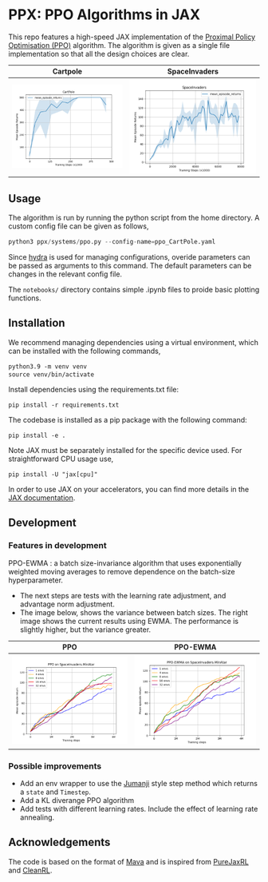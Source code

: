 # PPX: PPO Algorithms in JAX

This repo features a high-speed JAX implementation of the [Proximal Policy Optimisation (PPO)](https://arxiv.org/abs/1707.06347) algorithm.
The algorithm is given as a single file implementation so that all the design choices are clear.

| Cartpole | SpaceInvaders |
| :----: | :----: |
| ![](Images/Cartpole_mean.png) | ![](Images/SpaceInvaders_mean.png) | 


## Usage

The algorithm is run by running the python script from the home directory. A custom config file can be given as follows,
```python
python3 ppx/systems/ppo.py --config-name=ppo_CartPole.yaml
```
Since [hydra](https://hydra.cc/docs/intro/) is used for managing configurations, overide parameters can be passed as arguments to this command.
The default parameters can be changes in the relevant config file.

The `notebooks/` directory contains simple .ipynb files to proide basic plotting functions.


## Installation

We recommend managing dependencies using a virtual environment, which can be installed with the following commands,
```
python3.9 -m venv venv
source venv/bin/activate
```

Install dependencies using the requirements.txt file:

```
pip install -r requirements.txt
```
The codebase is installed as a pip package with the following command:
```
pip install -e .
```

Note JAX must be separately installed for the specific device used. For straightforward CPU usage use,
```
pip install -U "jax[cpu]"
```
In order to use JAX on your accelerators, you can find more details in the [JAX documentation](https://github.com/google/jax#installation).

## Development

### Features in development

PPO-EWMA 
: a batch size-invariance algorithm that uses exponentially weighted moving averages to remove dependence on the batch-size hyperparameter.
- The next steps are tests with the learning rate adjustment, and advantage norm adjustment.
- The image below, shows the variance between batch sizes. The right image shows the current results using EWMA. The performance is slightly higher, but the variance greater.

| PPO | PPO-EWMA | 
| :---: |  :---: | 
| ![](Images/ppo_SpaceInvaders-MinAtar.png) | ![](Images/ppo_ewma_SpaceInvaders-MinAtar.png) |

### Possible improvements
- Add an env wrapper to use the [Jumanji](https://github.com/instadeepai/jumanji/) style step method which returns a `state` and `Timestep`.
- Add a KL diverange PPO algorithm
- Add tests with different learning rates. Include the effect of learning rate annealing.


## Acknowledgements

The code is based on the format of [Mava](https://github.com/instadeepai/Mava.git) and is inspired from [PureJaxRL](https://github.com/luchris429/purejaxrl) and [CleanRL](https://github.com/vwxyzjn/cleanrl).




